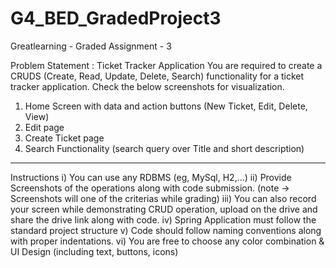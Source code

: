 # G4_BED_GradedProject3
Greatlearning - Graded Assignment - 3

Problem Statement : Ticket Tracker Application
You are required to create a CRUDS (Create, Read, Update, Delete, Search) functionality for a ticket tracker
application.
Check the below screenshots for visualization.
1) Home Screen with data and action buttons (New Ticket, Edit, Delete, View)
2) Edit page
3) Create Ticket page
4) Search Functionality (search query over Title and short description)
___________________________________________________________________________________
Instructions
i) You can use any RDBMS (eg, MySql, H2,...)
ii) Provide Screenshots of the operations along with code submission. (note → Screenshots will
one of the criterias while grading)
iii) You can also record your screen while demonstrating CRUD operation, upload on the drive
and share the drive link along with code.
iv) Spring Application must follow the standard project structure
v) Code should follow naming conventions along with proper indentations.
vi) You are free to choose any color combination & UI Design (including text, buttons, icons)
